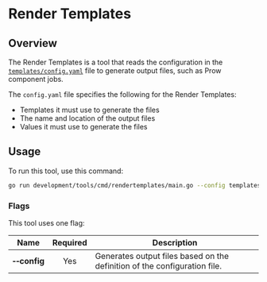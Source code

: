 # Render Templates

## Overview

The Render Templates is a tool that reads the configuration in the [`templates/config.yaml`](../../../../templates/config.yaml) file to generate output files, such as Prow component jobs.

The `config.yaml` file specifies the following for the Render Templates:
- Templates it must use to generate the files
- The name and location of the output files
- Values it must use to generate the files

## Usage

To run this tool, use this command:

```bash
go run development/tools/cmd/rendertemplates/main.go --config templates/config.yaml
```

### Flags

This tool uses one flag:

| Name | Required | Description                                                                                          |
| ------------------------ | :------: | --------------------------------------------------------------------------------------------------- |
| **&#x2011;&#x2011;config**  |   Yes    | Generates output files based on the definition of the configuration file. |        
